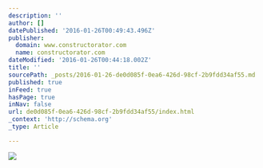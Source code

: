 ```yaml
---
description: ''
author: []
datePublished: '2016-01-26T00:49:43.496Z'
publisher:
  domain: www.constructorator.com
  name: constructorator.com
dateModified: '2016-01-26T00:44:18.002Z'
title: ''
sourcePath: _posts/2016-01-26-de0d085f-0ea6-426d-98cf-2b9fdd34af55.md
published: true
inFeed: true
hasPage: true
inNav: false
url: de0d085f-0ea6-426d-98cf-2b9fdd34af55/index.html
_context: 'http://schema.org'
_type: Article

---
```

![](http://www.constructorator.com/uploads/2/6/0/5/26059504/1453424066.png)